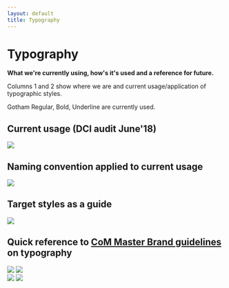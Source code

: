 ```yaml
---
layout: default
title: Typography
---
```

# Typography

**What we're currently using, how's it's used and a reference for future.&nbsp;**

Columns 1 and 2 show where we are and current usage/application of typographic styles.

Gotham Regular, Bold, Underline are currently used.&nbsp;


## Current usage (DCI audit June'18)
![](https://city-of-melbourne.github.io/design-system/style/img/27663978.png)

## Naming convention applied to current usage
![](https://city-of-melbourne.github.io/design-system/style/img/27663980.png)

## Target styles as a guide
![](https://city-of-melbourne.github.io/design-system/style/img/27663979.png)

## Quick reference to [CoM Master Brand guidelines](http://comweb/DoingBusiness/comms/Documents/city-of-melbourne-master-brand-september-2017.pdf) on typography&nbsp;

![](https://city-of-melbourne.github.io/design-system/style/img/27668482.png) ![](https://city-of-melbourne.github.io/design-system/style/img/27668483.png)  
![](https://city-of-melbourne.github.io/design-system/style/img/27668484.png) ![](https://city-of-melbourne.github.io/design-system/style/img/27668485.png)


